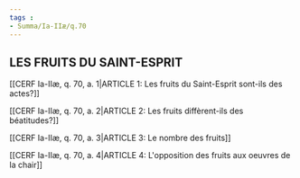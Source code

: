 ```yaml
---
tags : 
- Summa/Ia-IIæ/q.70
---
```


## LES FRUITS DU SAINT-ESPRIT

[[CERF Ia-IIæ, q. 70, a. 1|ARTICLE 1: Les fruits du Saint-Esprit sont-ils des actes?]]

[[CERF Ia-IIæ, q. 70, a. 2|ARTICLE 2: Les fruits diffèrent-ils des béatitudes?]]

[[CERF Ia-IIæ, q. 70, a. 3|ARTICLE 3: Le nombre des fruits]]

[[CERF Ia-IIæ, q. 70, a. 4|ARTICLE 4: L'opposition des fruits aux oeuvres de la chair]]

